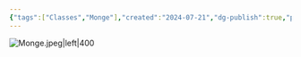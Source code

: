 ```yaml
---
{"tags":["Classes","Monge"],"created":"2024-07-21","dg-publish":true,"permalink":"/classes/monge/","dgPassFrontmatter":true}
---
```



![Monge.jpeg|left|400](/img/user/Arquivos/Monge.jpeg)